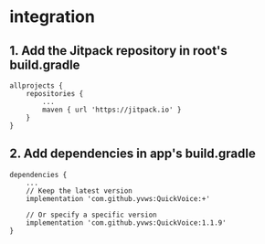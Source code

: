# integration
## 1. Add the Jitpack repository in root's build.gradle
```
allprojects {
    repositories {
        ...
        maven { url 'https://jitpack.io' }
    }
}
```

## 2. Add dependencies in app's build.gradle
```
dependencies {
    ...
    // Keep the latest version
    implementation 'com.github.yvws:QuickVoice:+'
    
    // Or specify a specific version
    implementation 'com.github.yvws:QuickVoice:1.1.9'
}
```
